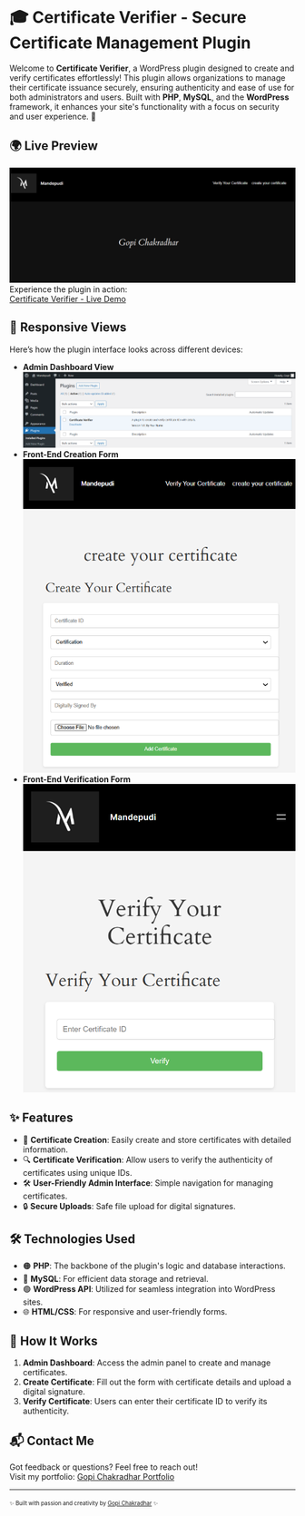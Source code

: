 # 🎓 **Certificate Verifier - Secure Certificate Management Plugin**

Welcome to **Certificate Verifier**, a WordPress plugin designed to create and verify certificates effortlessly! This plugin allows organizations to manage their certificate issuance securely, ensuring authenticity and ease of use for both administrators and users. Built with **PHP**, **MySQL**, and the **WordPress** framework, it enhances your site's functionality with a focus on security and user experience. 🚀

## 🌍 **Live Preview**

![Create Certificate Form](images/home_page.png) 
Experience the plugin in action:  
[Certificate Verifier - Live Demo](http://shivacertverify.unaux.com/)

## 📱 **Responsive Views**

Here’s how the plugin interface looks across different devices:
- **Admin Dashboard View**
![Admin Dashboard](images/dashboard.png) 
- **Front-End Creation Form**
![Create Certificate Form](images/create_certificate.png)  
- **Front-End Verification Form**  
![Verify Certificate Form](images/verify_certificate.png)  

## ✨ **Features**

- 📜 **Certificate Creation**: Easily create and store certificates with detailed information.
- 🔍 **Certificate Verification**: Allow users to verify the authenticity of certificates using unique IDs.
- 🛠️ **User-Friendly Admin Interface**: Simple navigation for managing certificates.
- 🔒 **Secure Uploads**: Safe file upload for digital signatures.

## 🛠️ **Technologies Used**

- 🟠 **PHP**: The backbone of the plugin's logic and database interactions.
- 🔵 **MySQL**: For efficient data storage and retrieval.
- 🟢 **WordPress API**: Utilized for seamless integration into WordPress sites.
- 🌐 **HTML/CSS**: For responsive and user-friendly forms.

## 🚀 **How It Works**

1. **Admin Dashboard**: Access the admin panel to create and manage certificates.
2.  **Create Certificate**: Fill out the form with certificate details and upload a digital signature.
4. **Verify Certificate**: Users can enter their certificate ID to verify its authenticity.

## 📬 **Contact Me**

Got feedback or questions? Feel free to reach out!  
Visit my portfolio: [Gopi Chakradhar Portfolio](https://mgopiportfolios.netlify.app/)

---

<sub><sup>✨ Built with passion and creativity by [Gopi Chakradhar](https://github.com/Gopi1603) ✨</sup></sub>
